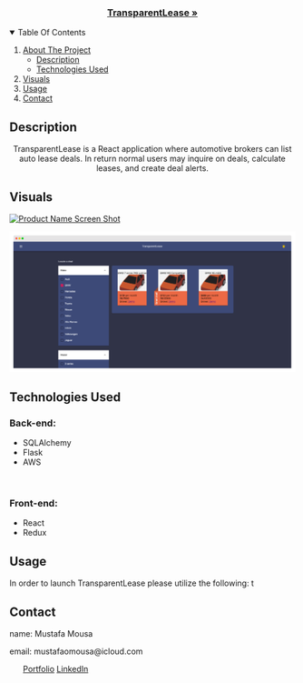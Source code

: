 <p align="center">
<h3 align="center"><a href="https://transparentlease.herokuapp.com/">TransparentLease »</a></h3>
</p>

<details open="open">
 <summary>Table Of Contents</summary>
 <ol>
  <li>
   <a href="#test">About The Project</a>
   <ul>
    <li><a href="#description">Description</a></li>
    <li><a href="#technologies-used">Technologies Used</a></li>
   </ul>
  </li>
  <li><a href="#visuals">Visuals</a></li>
  <li><a href="#usage">Usage</a></li>
  <li><a href="#contact">Contact</a></li>
 </ol>
</details>
     
## Description

<p align="center">TransparentLease is a React application where automotive brokers can list auto lease deals. In return normal users may inquire on deals, calculate leases, and create deal alerts. </p>

## Visuals

[![Product Name Screen Shot][home-page-screenshot]](https://transparentlease.herokuapp.com/)

[![Product Name Screen Shot][locate-screenshot]](https://transparentlease.herokuapp.com/)

## Technologies Used

<p>
 <h3>Back-end:</h3>
 <ul>
 <li>SQLAlchemy</li>
 <li>Flask</li>
 <li>AWS</li>
 </ul>
 <br/>
 <h3>Front-end:</h3>
 <ul>
 <li>React</li>
 <li>Redux</li>
 </ul>
</p>

## Usage
In order to launch TransparentLease please utilize the following:
t

## Contact

<p>name: Mustafa Mousa</p>
<p>email: mustafaomousa@icloud.com</p>
<ul>
 <a href="http://mustafaomousa.github.io/">Portfolio</a>
 <a href="https://www.linkedin.com/in/mustafa-mousa-8b8053157/">LinkedIn</a>
</ul>




[home-page-screenshot]: images/home-page-screensho.png
[locate-screenshot]: images/locate-deal-screenshot.png
